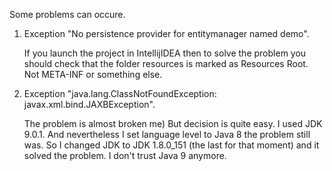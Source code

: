 Some problems can occure.

1. Exception "No persistence provider for entitymanager named demo".
    
    If you launch the project in IntellijIDEA then to solve the problem you should check that the folder resources is 
    marked as Resources Root. Not META-INF or something else.
   
2. Exception "java.lang.ClassNotFoundException: javax.xml.bind.JAXBException".

    The problem is almost broken me) But decision is quite easy. I used JDK 9.0.1. And nevertheless I set language 
    level to Java 8 the problem still was. So I changed JDK to JDK 1.8.0_151 (the last for that moment) and it solved
    the problem. 
    I don't trust Java 9 anymore.